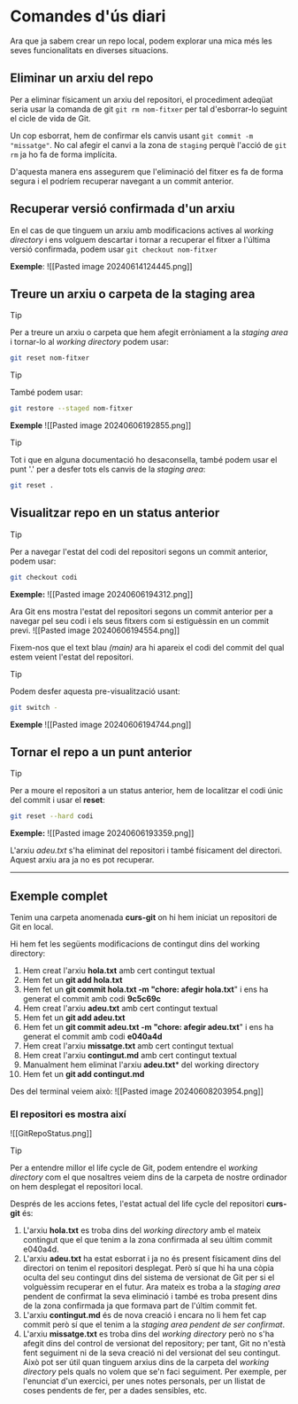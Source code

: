 # Comandes d'ús diari
Ara que ja sabem crear un repo local, podem explorar una mica més les seves funcionalitats en diverses situacions.

## Eliminar un arxiu del repo
Per a eliminar físicament un arxiu del repositori, el procediment adeqüat seria usar la comanda de git `git rm nom-fitxer` per tal d'esborrar-lo seguint el cicle de vida de Git.

Un cop esborrat, hem de confirmar els canvis usant `git commit -m "missatge"`.
No cal afegir el canvi a la zona de `staging` perquè l'acció de `git rm` ja ho fa de forma implícita.

D'aquesta manera ens assegurem que l'eliminació del fitxer es fa de forma segura i el podríem recuperar navegant a un commit anterior.

## Recuperar versió confirmada d'un arxiu
En el cas de que tinguem un arxiu amb modificacions actives al *working directory* i ens volguem descartar i tornar a recuperar el fitxer a l'última versió confirmada, podem usar `git checkout nom-fitxer`

**Exemple**:
![[Pasted image 20240614124445.png]]

## Treure un arxiu o carpeta de la staging area
>[!TIP]
>Per a treure un arxiu o carpeta que hem afegit erròniament a la *staging area* i tornar-lo al *working directory* podem usar:
>```bash
>git reset nom-fitxer

>[!TIP]
>També podem usar:
>```bash
>git restore --staged nom-fitxer
>```

**Exemple**
![[Pasted image 20240606192855.png]]

>[!TIP]
>Tot i que en alguna documentació ho desaconsella, també podem usar el punt '.' per a desfer tots els canvis de la *staging area*:
>```bash
>git reset .

## Visualitzar repo en un status anterior
>[!TIP]
>Per a navegar l'estat del codi del repositori segons un commit anterior, podem usar:
>```bash
>git checkout codi

**Exemple:**
![[Pasted image 20240606194312.png]]

Ara Git ens mostra l'estat del repositori segons un commit anterior per a navegar pel seu codi i els seus fitxers com si estiguèssin en un commit previ.
![[Pasted image 20240606194554.png]]

Fixem-nos que el text blau *(main)* ara hi apareix el codi del commit del qual estem veient l'estat del repositori.

>[!TIP]
>Podem desfer aquesta pre-visualització usant:
>```bash
>git switch -
>```
 
 **Exemple**
 ![[Pasted image 20240606194744.png]]

## Tornar el repo a un punt anterior
>[!TIP]
>Per a moure el repositori a un status anterior, hem de localitzar el codi únic del commit i usar el **reset**:
>```bash
>git reset --hard codi

**Exemple:**
![[Pasted image 20240606193359.png]]

L'arxiu *adeu.txt* s'ha eliminat del repositori i també físicament del directori. Aquest arxiu ara ja no es pot recuperar.

---
## Exemple complet

Tenim una carpeta anomenada **curs-git** on hi hem iniciat un repositori de Git en local.

Hi hem fet les següents modificacions de contingut dins del working directory:
1. Hem creat l'arxiu **hola.txt** amb cert contingut textual
2. Hem fet un **git add hola.txt**
3. Hem fet un **git commit hola.txt -m "chore: afegir hola.txt**" i ens ha generat el commit amb codi **9c5c69c**
4. Hem creat l'arxiu **adeu.txt** amb cert contingut textual
5. Hem fet un **git add adeu.txt**
6. Hem fet un **git commit adeu.txt -m "chore: afegir adeu.txt**" i ens ha generat el commit amb codi **e040a4d**
7. Hem creat l'arxiu **missatge.txt**  amb cert contingut textual
8. Hem creat l'arxiu **contingut.md** amb cert contingut textual
9. Manualment hem eliminat l'arxiu **adeu.txt*** del working directory
10. Hem fet un **git add contingut.md**

Des del terminal veiem això:
![[Pasted image 20240608203954.png]]

### El repositori es mostra així
![[GitRepoStatus.png]]

>[!TIP]
>Per a entendre millor el life cycle de Git, podem entendre el *working directory* com el que nosaltres veiem dins de la carpeta de nostre ordinador on hem desplegat el repositori local.

Després de les accions fetes, l'estat actual del life cycle del repositori **curs-git** és:
1. L'arxiu **hola.txt** es troba dins del *working directory* amb el mateix contingut que el que tenim a la zona confirmada al seu últim commit e040a4d.
2. L'arxiu **adeu.txt** ha estat esborrat i ja no és present físicament dins del directori on tenim el repositori desplegat. Però sí que hi ha una còpia oculta del seu contingut dins del sistema de versionat de Git per si el volguèssim recuperar en el futur. Ara mateix es troba a la *staging area* pendent de confirmat la seva eliminació i també es troba present dins de la zona confirmada ja que formava part de l'últim commit fet.
3. L'arxiu **contingut.md** és de nova creació i encara no li hem fet cap commit però sí que el tenim a la *staging area pendent de ser confirmat*.
4. L'arxiu **missatge.txt** es troba dins del *working directory* però no s'ha afegit dins del control de versionat del repository; per tant, Git no n'està fent seguiment ni de la seva creació ni del versionat del seu contingut. Això pot ser útil quan tinguem arxius dins de la carpeta del *working directory* pels quals no volem que se'n faci seguiment. Per exemple, per l'enunciat d'un exercici, per unes notes personals, per un llistat de coses pendents de fer, per a dades sensibles, etc.